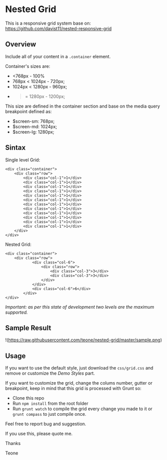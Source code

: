 # Nested Grid

This is a responsive grid system base on: https://github.com/davist11/nested-responsive-grid

## Overview

Include all of your content in a `.container` element.

Container's sizes are:
- <768px - 100%
- 768px < 1024px - 720px; 
- 1024px < 1280px - 960px;
- >= 1280px - 1200px;

This size are defined in the container section and base on the media query breakpoint defined as:
- $screen-sm: 768px;
- $screen-md: 1024px;
- $screen-lg: 1280px;

## Sintax

Single level Grid:
```
<div class="container">
    <div class="row">
        <div class="col-1">1</div>
        <div class="col-1">1</div>
        <div class="col-1">1</div>
        <div class="col-1">1</div>
        <div class="col-1">1</div>
        <div class="col-1">1</div>
        <div class="col-1">1</div>
        <div class="col-1">1</div>
        <div class="col-1">1</div>
        <div class="col-1">1</div>
        <div class="col-1">1</div>
        <div class="col-1">1</div>
    </div>
</div>
```

Nested Grid:
```
<div class="container">
    <div class="row">
            <div class="col-6">
                <div class="row">
                    <div class="col-3">3</div>
                    <div class="col-3">3</div>
                </div>
            </div>
            <div class="col-6">6</div>
        </div>
</div>
```
*Important: as per this state of development two levels are the maximum supported.*

## Sample Result
!(https://raw.githubusercontent.com/teone/nested-grid/master/sample.png)

## Usage
If you want to use the default style, just download the `css/grid.css` and remove or customize the _Demo Styles_ part.

If you want to customize the grid, change the colums number, gutter or breakpoint, keep in mind that this grid is processed with Grunt so:
- Clone this repo
- Run `npm install` from the root folder
- Run `grunt watch` to compile the grid every change you made to it or `grunt compass` to just compile once.

Feel free to report bug and suggestion.

If you use this, please quote me.

Thanks

Teone